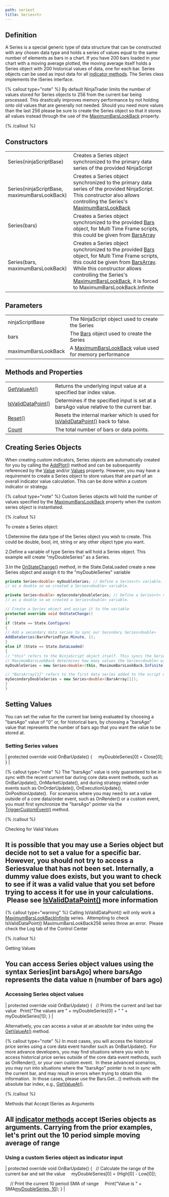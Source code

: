 ```yaml
---
path: seriest
title: Series<t>
---
```


## Definition

A Series<t> is a special generic type of data structure that can be constructed with any chosen data type and holds a series of values equal to the same number of elements as bars in a chart. If you have 200 bars loaded in your chart with a moving average plotted, the moving average itself holds a Series<double> object with 200 historical values of data, one for each bar. Series<double> objects can be used as input data for all [indicator methods](indicators). The Series<t> class implements the ISeries<t> interface.

{% callout type="note" %}
By default NinjaTrader limits the number of values stored for Series<t> objects to 256 from the current bar being processed. This drastically improves memory performance by not holding onto old values that are generally not needed. Should you need more values than the last 256 please be sure to create the Series<t> object so that it stores all values instead through the use of the [MaximumBarsLookBack](maximumbarslookback) property.

{% /callout %}

## Constructors

|  |  |
| --- | --- |
| Series<t>(ninjaScriptBase) | Creates a Series<t> object synchronized to the primary data series of the provided NinjaScript |
| Series<t>(ninjaScriptBase, maximumBarsLookBack) | Creates a Series<t> object synchronized to the primary data series of the provided NinjaScript. This constructor also allows controlling the Series<t>'s [MaximumBarsLookBack](maximumbarslookback) |
| Series<t>(bars) | Creates a Series<t> object synchronized to the provided [Bars](bars) object, for Multi Time Frame scripts, this could be given from [BarsArray](barsarray) |
| Series<t>(bars, maximumBarsLookBack) | Creates a Series<t> object synchronized to the provided [Bars](bars) object, for Multi Time Frame scripts, this could be given from [BarsArray](barsarray). While this constructor allows controlling the Series<t>'s [MaximumBarsLookBack](maximumbarslookback), it is forced to MaximumBarsLookBack.Infinite |

## Parameters

|  |  |
| --- | --- |
| ninjaScriptBase | The NinjaScript object used to create the Series |
| bars | The [Bars](bars) object used to create the Series |
| maximumBarsLookBack | A [MaximumBarsLookBack](maximumbarslookback) value used for memory performance |

## Methods and Properties

|  |  |
| --- | --- |
| [GetValueAt()](getvalueat) | Returns the underlying input value at a specified bar index value. |
| [IsValidDataPoint()](isvaliddatapoint) | Determines if the specified input is set at a barsAgo value relative to the current bar. |
| [Reset()](reset) | Resets the internal marker which is used for [IsValidDataPoint()](isvaliddatapoint) back to false.  |
| [Count](count) | The total number of bars or data points. |

## Creating Series<t> Objects

When creating custom indicators, Series<double> objects are automatically created for you by calling the [AddPlot()](addplot) method and can be subsequently referenced by the [Value](value) and/or [Values](values) property. However, you may have a requirement to create a Series<t> object to store values that are part of an overall indicator value calculation. This can be done within a custom indicator or strategy.

{% callout type="note" %}
Custom Series<t> objects will hold the number of values specified by the [MaximumBarsLookBack](maximumbarslookback) property when the custom series object is instantiated.

{% /callout %}

To create a Series<t> object:

1.Determine the data type of the Series<t> object you wish to create. This could be double, bool, int, string or any other object type you want.

2.Define a variable of type Series<t> that will hold a Series<t> object. This example will create "myDoubleSeries" as a Series<double>.

3.In the [OnStateChange()](onstatechange) method, in the State.DataLoaded create a new Series<t> object and assign it to the "myDoubleSeries" variable

```csharp
private Series<double> myDoubleSeries; // Define a Series<t> variable. In this instance we want it
// as a double so we created a Series<double> variable.

private Series<double> mySecondaryDoubleSeries; // Define a Series<t> variable. In this instance we want it
// as a double so we created a Series<double> variable.

// Create a Series object and assign it to the variable
protected override void OnStateChange()
{
if (State == State.Configure)
{
// Add a secondary data series to sync our Secondary Series<double>
AddDataSeries(BarsPeriodType.Minute, 1);
}
else if (State == State.DataLoaded)
{
// "this" refers to the NinjaScript object itself. This syncs the Series object to historical data bars
// MaximumBarsLookBack determines how many values the Series<double> will have access to
myDoubleSeries = new Series<double>(this, MaximumBarsLookBack.Infinite);

// "BarsArray[1]" refers to the first data series added to the script with AddDataSeries.
mySecondaryDoubleSeries = new Series<double>(BarsArray[1]);
}
}
```

## Setting Values

You can set the value for the current bar being evaluated by choosing a "barsAgo" value of "0" or, for historical bars, by choosing a "barsAgo" value that represents the number of bars ago that you want the value to be stored at.

### Setting Series<t> values

| protected override void OnBarUpdate()
{
     myDoubleSeries[0] = Close[0];
} |

{% callout type="note" %}
The "barsAgo" value is only guaranteed to be in sync with the recent current bar during core data event methods, such as OnBarUpdate(), OnMarketUpdate(), and during strategy related order events such as OnOrderUpdate(), OnExecutionUpdate(), OnPositionUpdate().  For scenarios where you may need to set a value outside of a core data/order event, such as OnRender() or a custom event, you must first synchronize the "barsAgo" pointer via the [TriggerCustomEvent()](triggercustomevent) method.

{% /callout %}

Checking for Valid Values

## It is possible that you may use a Series<t> object but decide not to set a value for a specific bar. However, you should not try to access a Series<t>value that has not been set. Internally, a dummy value does exists, but you want to check to see if it was a valid value that you set before trying to access it for use in your calculations.  Please see [IsValidDataPoint()](isvaliddatapoint) more information

{% callout type="warning" %}
Calling IsValidDataPoint() will only work a [MaximumBarsLookBackInfinite](maximumbarslookback) series.  Attempting to check IsValidDataPoint() MaximumBarsLookBack256 series throw an error.  Please check the Log tab of the Control Center

{% /callout %}

Getting Values

## You can access Series<t> object values using the syntax Series<t>[int barsAgo] where barsAgo represents the data value n (number of bars ago)

### Accessing Series object values

| protected override void OnBarUpdate()
{
   // Prints the current and last bar value
   Print("The values are " + myDoubleSeries[0] + " " + myDoubleSeries[1]);
} |

Alternatively, you can access a value at an absolute bar index using the [GetValueAt()](getvalueat) method.

{% callout type="note" %}
In most cases, you will access the historical price series using a core data event handler such as OnBarUpdate().  For more advance developers, you may find situations where you wish to access historical price series outside of the core data event methods, such as OnRender(), or your own custom event.  In these advanced scenarios, you may run into situations where the "barsAgo" pointer is not in sync with the current bar, and may result in errors when trying to obtain this information.  In those cases, please use the Bars.Get...() methods with the absolute bar index, e.g., [GetValueAt()](getvalueat).

{% /callout %}

Methods that Accept ISeries<t> as Arguments

## All [indicator methods](indicators) accept ISeries<double> objects as arguments. Carrying from the prior examples, let's print out the 10 period simple moving average of range

### Using a custom Series object as indicator input

| protected override void OnBarUpdate()
{
   // Calculate the range of the current bar and set the value
     myDoubleSeries[0] = (High[0] - Low[0]);

     // Print the current 10 period SMA of range
     Print("Value is " + SMA[myDoubleSeries, 10](0));
} |
